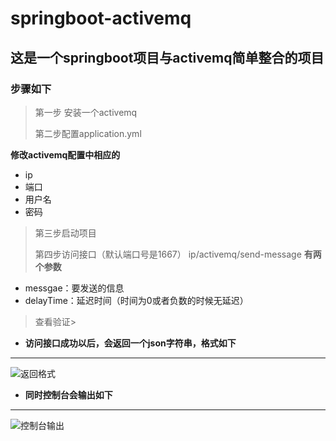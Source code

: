 # springboot-activemq
## 这是一个springboot项目与activemq简单整合的项目
### 步骤如下
>第一步 安装一个activemq
>
>第二步配置application.yml
>
**修改activemq配置中相应的**
+ ip
+ 端口
+ 用户名
+ 密码
>第三步启动项目
>
>第四步访问接口（默认端口号是1667）
 ip/activemq/send-message
 **有两个参数**
 + messgae：要发送的信息
 + delayTime：延迟时间（时间为0或者负数的时候无延迟） 
 >
 >查看验证>
 
 + **访问接口成功以后，会返回一个json字符串，格式如下**
 ***
  ![返回格式](https://ws4.sinaimg.cn/large/006HkqXDgy1fzollwzriuj30em088glf.jpg)
 + **同时控制台会输出如下**
 ***
  ![控制台输出](https://ws1.sinaimg.cn/large/006HkqXDgy1fzol4kpj9gj30fh07yjr9.jpg)
 
